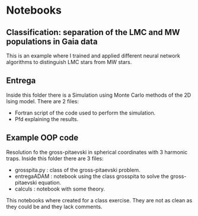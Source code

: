 # Notebooks

## Classification: separation of the LMC and MW populations in Gaia data

This is an example where I trained and applied different neural network algorithms to distinguish LMC stars from MW stars.

## Entrega

Inside this folder there is a Simulation using Monte Carlo methods of the 2D Ising model. There are 2 files:
  - Fortran script of the code used to perform the simulation.
  - Pfd explaining the results.

## Example OOP code

Resolution fo the gross-pitaevski in spherical coordinates with 3 harmonic traps. Inside this folder there are 3 files: 
 - grosspita.py   :   class of the gross-pitaevski problem.
 - entregaADAM    :   notebook using the class grosspita to solve the gross-pitaevski equation.
 - calculs        :   notebook with some theory.

This notebooks where created for a class exercise. They are not as clean as they could be and they lack comments.

